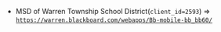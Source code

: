  - MSD of Warren Township School District(`client_id=2593`) => [`https://warren.blackboard.com/webapps/Bb-mobile-bb_bb60/`](https://warren.blackboard.com/webapps/Bb-mobile-bb_bb60/)

